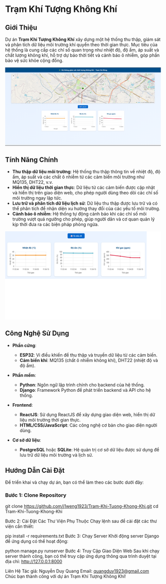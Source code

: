 # Trạm Khí Tượng Không Khí

## Giới Thiệu
Dự án **Trạm Khí Tượng Không Khí** xây dựng một hệ thống thu thập, giám sát và phân tích dữ liệu môi trường khí quyển theo thời gian thực. Mục tiêu của hệ thống là cung cấp các chỉ số quan trọng như nhiệt độ, độ ẩm, áp suất và chất lượng không khí, hỗ trợ dự báo thời tiết và cảnh báo ô nhiễm, góp phần bảo vệ sức khỏe cộng đồng.

![Giao diện trạm khí tượng không khí](images/GiaoDien.png)

## Tính Năng Chính
- **Thu thập dữ liệu môi trường**: Hệ thống thu thập thông tin về nhiệt độ, độ ẩm, áp suất và các chất ô nhiễm từ các cảm biến môi trường như MQ135, DHT22, v.v.
- **Hiển thị dữ liệu thời gian thực**: Dữ liệu từ các cảm biến được cập nhật và hiển thị trên giao diện web, cho phép người dùng theo dõi các chỉ số môi trường ngay lập tức.
- **Lưu trữ và phân tích dữ liệu lịch sử**: Dữ liệu thu thập được lưu trữ và có thể phân tích để nhận diện xu hướng thay đổi của các yếu tố môi trường.
- **Cảnh báo ô nhiễm**: Hệ thống tự động cảnh báo khi các chỉ số môi trường vượt quá ngưỡng cho phép, giúp người dân và cơ quan quản lý kịp thời đưa ra các biện pháp phòng ngừa.

![Biểu Đồ](images/BieuDo.png)

## Công Nghệ Sử Dụng

- **Phần cứng**:
  - **ESP32**: Vi điều khiển để thu thập và truyền dữ liệu từ các cảm biến.
  - **Cảm biến khí**: MQ135 (chất ô nhiễm không khí), DHT22 (nhiệt độ và độ ẩm).
  
- **Phần mềm**:
  - **Python**: Ngôn ngữ lập trình chính cho backend của hệ thống.
  - **Django**: Framework Python để phát triển backend và API cho hệ thống.
  
- **Frontend**:
  - **ReactJS**: Sử dụng ReactJS để xây dựng giao diện web, hiển thị dữ liệu môi trường thời gian thực.
  - **HTML/CSS/JavaScript**: Các công nghệ cơ bản cho giao diện người dùng.

- **Cơ sở dữ liệu**:
  - **PostgreSQL** hoặc **SQLite**: Hệ quản trị cơ sở dữ liệu được sử dụng để lưu trữ dữ liệu môi trường và lịch sử.

## Hướng Dẫn Cài Đặt

Để triển khai và chạy dự án, bạn có thể làm theo các bước dưới đây:

### Bước 1: Clone Repository

git clone https://github.com/j1weng1923/Tram-Khi-Tuong-Khong-Khi.git
cd Tram-Khi-Tuong-Khong-Khi

Bước 2: Cài Đặt Các Thư Viện Phụ Thuộc
Chạy lệnh sau để cài đặt các thư viện cần thiết:

pip install -r requirements.txt
Bước 3: Chạy Server
Khởi động server Django để ứng dụng có thể hoạt động:

python manage.py runserver
Bước 4: Truy Cập Giao Diện Web
Sau khi chạy server thành công, bạn có thể truy cập ứng dụng thông qua trình duyệt tại địa chỉ:
http://127.0.0.1:8000


Liên Hệ
Tác giả: Nguyễn Duy Quang
Email: quangduy1923@gmail.com
Chúc bạn thành công với dự án Trạm Khí Tượng Không Khí!
